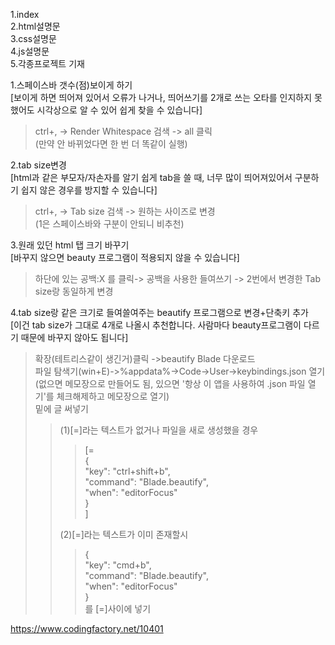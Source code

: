 1.index   
2.html설명문  
3.css설명문   
4.js설명문   
5.각종프로젝트 기재

1.스페이스바 갯수(점)보이게 하기  
[보이게 하면 띄어져 있어서 오류가 나거나, 띄어쓰기를 2개로 쓰는 오타를 인지하지 못 했어도 시각상으로 알 수 있어 쉽게 찾을 수 있습니다]   
>ctrl+, -> Render Whitespace 검색 -> all 클릭   
>(만약 안 바뀌었다면 한 번 더 똑같이 실행)   

2.tab size변경   
[html과 같은 부모자/자손자를 알기 쉽게 tab을 쓸 때, 너무 많이 띄어져있어서 구분하기 쉽지 않은 경우를 방지할 수 있습니다]   
>ctrl+, -> Tab size 검색 -> 원하는 사이즈로 변경   
>(1은 스페이스바와 구분이 안되니 비추천)   

3.원래 있던 html 탭 크기 바꾸기   
[바꾸지 않으면 beauty 프로그램이 적용되지 않을 수 있습니다]
>하단에 있는 공백:X 를 클릭-> 공백을 사용한 들여쓰기 -> 2번에서 변경한 Tab size랑 동일하게 변경   

4.tab size랑 같은 크기로 들여쓸여주는 beautify 프로그램으로 변경+단축키 추가   
[이건 tab size가 그대로 4개로 나올시 추천합니다. 사람마다 beauty프로그램이 다르기 때문에 바꾸지 않아도 됩니다]   
>확장(테트리스같이 생긴거)클릭 ->beautify Blade 다운로드   
>파일 탐색기(win+E)->%appdata%->Code->User->keybindings.json 열기   
>(없으면 메모장으로 만들어도 됨, 있으면 '항상 이 앱을 사용하여 .json 파일 열기'를 체크해제하고 메모장으로 열기)   
>밑에 글 써넣기   
>>(1)[=]라는 텍스트가 없거나 파일을 새로 생성했을 경우   
>>>[=   
>>>{   
>>>"key": "ctrl+shift+b",   
>>>"command": "Blade.beautify",   
>>>"when": "editorFocus"   
>>>}   
>>>]   
>>
>>(2)[=]라는 텍스트가 이미 존재할시   
>>>{   
>>>"key": "cmd+b",   
>>>"command": "Blade.beautify",   
>>>"when": "editorFocus"   
>>>}   
>>>를 [=]사이에 넣기   


https://www.codingfactory.net/10401
